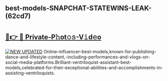 ## best-models-SNAPCHAT-STATEWINS-LEAK-(62cd7)


# <h2><a href="https://mediaupload.pro?-20M">🔗👉 🔴 Private-P𝚑ot𝚘𝚜-V𝚒d𝚎o</a></h2>

[![NEW UPDATED](https://i.imgur.com/0qMVB7G.gif)](https://mediaupload.pro?-20M)
Online-influencer-best-models,known-for-publishing-dance-and-lifestyle-content,-including-performances-and-vlogs-on-social-media-platforms.Brilliant-ventriloquist-assistant-best-models,celebrated-for-their-exceptional-abilities-and-accomplishments-in-assisting-ventriloquists.  